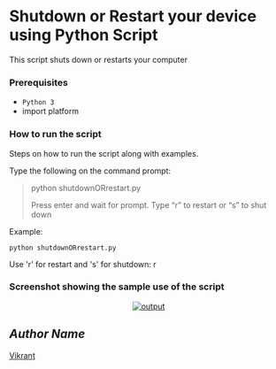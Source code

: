 # Shutdown or Restart your device using Python Script
This script shuts down or restarts your computer

### Prerequisites
- `Python 3`
- import platform
### How to run the script
Steps on how to run the script along with examples.

Type the following on the command prompt:
> python shutdownORrestart.py
> 
> Press enter and wait for prompt. Type “r” to restart or “s” to shut down

Example:
```python3
python shutdownORrestart.py
```
Use 'r' for restart and 's' for shutdown: r

### Screenshot showing the sample use of the script
<p align="center">
  <a href="output.png"><img src="https://user-images.githubusercontent.com/85709371/151778784-f27d26ee-4a82-4a37-95fb-b47779af8e56.png" alt="output"></a>
</p>

## *Author Name*
[Vikrant](https://github.com/vikrant-v28)
